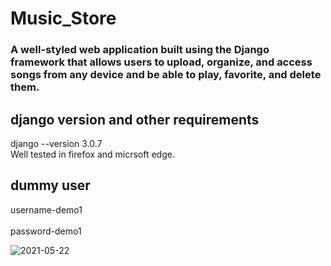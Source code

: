 # Music_Store
### A well-styled web application built using the Django framework that allows users to upload, organize, and access songs from any device and be able to play, favorite, and delete them.

## django version and other requirements
  django --version 3.0.7 </br>
  Well tested in firefox and micrsoft edge.

## dummy user
 username-demo1 </br>   
 password-demo1
  
![2021-05-22](https://user-images.githubusercontent.com/45002972/120376170-2a96a500-c339-11eb-8e78-c45560c6a2ad.png)
